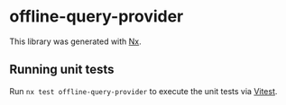 # offline-query-provider

This library was generated with [Nx](https://nx.dev).

## Running unit tests

Run `nx test offline-query-provider` to execute the unit tests via [Vitest](https://vitest.dev/).
